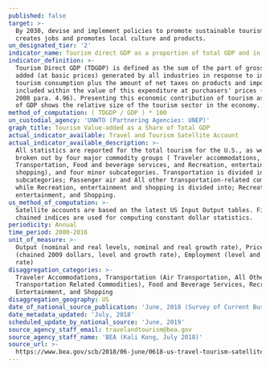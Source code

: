 ```yaml
---
published: false
target: >-
  By 2030, devise and implement policies to promote sustainable tourism that
  creates jobs and promotes local culture and products.
un_designated_tier: '2'
indicator_name: Tourism direct GDP as a proportion of total GDP and in growth rate
indicator_definition: >-
  Tourism Direct GDP (TDGDP) is defined as the sum of the part of gross value
  added (at basic prices) generated by all industries in response to internal
  tourism consumption plus the amount of net taxes on products and imports
  included within the value of this expenditure at purchasers' prices (TSA: RMF
  2008 para. 4.96). Presenting this economic contribution of tourism as a share
  of GDP shows the relative size of the tourism sector in the economy.
method_of_computation: ( TDGDP / GDP ) * 100
un_custodial_agency: 'UNWTO (Partnering Agencies: UNEP)'
graph_title: Tourism Value-added as a Share of Total GDP
actual_indicator_available: Travel and Tourism Satellite Account
actual_indicator_available_description: >-
  All statistics are reported for the total tourism for the U.S., as well as
  broken out by four major commodity groups ( Traveler accommodations,
  Transportation, Food and beverage services, and Recreation, entertainment and
  shopping), and four minor subcategories. Transportation is divided into two
  subcategories; Passenger air and All other transportation-related commodities,
  while Recreation, entertainment and shopping is divided into; Recreation and
  entertainment, and Shopping.
us_method_of_computation: >-
  Satellite accounts are based on the latest US Input Output tables. Fisher
  chained indices are used for computing constant dollar statistics.
periodicity: Annual
time_period: 2000-2016
unit_of_measure: >-
  Output (nominal and real levels, nominal and real growth rate), Prices
  (chained 2009 dollars, level and growth rate), Employment (level and growth
  rate)
disaggregation_categories: >-
  Traveler Accommodations, Transportation (Air Transportation, All Other
  Transportation Related Commodities), Food and Beverage Services, Recreation,
  Entertainment, and Shopping
disaggregation_geography: US
date_of_national_source_publication: 'June, 2018 (Survey of Current Business for June, 2018)'
date_metadata_updated: 'July, 2018'
scheduled_update_by_national_source: 'June, 2019'
source_agency_staff_email: travelandtourism@bea.gov
source_agency_staff_name: 'BEA (Kali Kong, July 2018)'
source_url: >-
  https://www.bea.gov/scb/2018/06-june/0618-us-travel-tourism-satellite-account.htm
---
```

